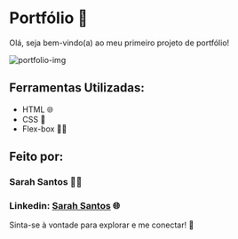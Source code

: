 # Portfólio 🚀

Olá, seja bem-vindo(a) ao meu primeiro projeto de portfólio!

![portfolio-img](https://github.com/sarahsantos0/portfolio/assets/73093949/2458e057-91ec-450c-88ce-f19a1ee3a859)

## Ferramentas Utilizadas:
* HTML 🌐
* CSS 🎨
* Flex-box 🤹‍♂️

## Feito por: 

### Sarah Santos 👩‍💻
### Linkedin: [Sarah Santos](https://www.linkedin.com/in/sarah-santos-1977b5279/) 🌐

Sinta-se à vontade para explorar e me conectar! 🚀
